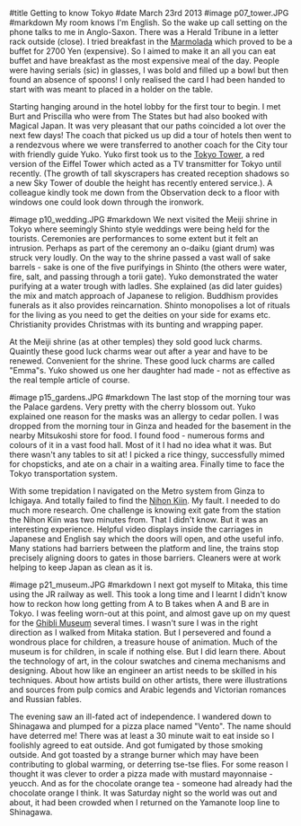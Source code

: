 #title Getting to know Tokyo
#date March 23rd 2013
#image p07_tower.JPG
#markdown
My room knows I'm English.  So the wake up call setting on the
phone talks to me in Anglo-Saxon.  There was a Herald Tribune
in a letter rack outside (close).  I tried breakfast in the
[Marmolada](https://www.princehotels.com:443/newtakanawa/restaurants/slop-side-diner-zakuro-buffet-and-cafe/)
which proved to be a buffet for 2700 Yen
(expensive).  So I aimed to make it an all you can eat buffet
and have breakfast as the most expensive meal of the day.
People were having serials (sic) in glasses, I was bold and
filled up a bowl but then found an absence of spoons!  I only
realised the card I had been handed to start with was meant to
placed in a holder on the table.

Starting hanging around in the hotel lobby for the first tour
to begin.  I met Burt and Priscilla who were from The States but
had also booked with Magical Japan.  It was very pleasant that our
paths coincided a lot over the next few days!  The coach that picked
us up did a tour of hotels then went to a rendezvous where we were
transferred to another coach for the City tour with friendly guide
Yuko.  Yuko first took us to the
[Tokyo Tower](https://www.tokyotower.co.jp/), a red version of the
Eiffel Tower which acted as a TV transmitter for Tokyo until
recently.  (The growth of tall skyscrapers has created reception
shadows so a new Sky Tower of double the height has recently entered
service.). A colleague kindly took me down from the Observation
deck to a floor with windows one could look down through the
ironwork.

#image p10_wedding.JPG
#markdown
We next visited the Meiji shrine in Tokyo where seemingly
Shinto style weddings were being held for the tourists.  Ceremonies
are performances to some extent but it felt an intrusion.  Perhaps
as part of the ceremony an o-daiku (giant drum) was struck very
loudly.  On the way to the shrine passed a vast wall of sake
barrels - sake is one of the five purifyings in Shinto (the others
were water, fire, salt, and passing through a torii gate).  Yuko
demonstrated the water purifying at a water trough with
ladles.  She explained (as did later guides) the mix and match
approach of Japanese to religion.  Buddhism provides funerals as
it also provides reincarnation.  Shinto monopolises a lot of
rituals for the living as you need to get the deities on your
side for exams etc.  Christianity provides Christmas with its
bunting and wrapping paper.

At the Meiji shrine (as at other temples) they sold good luck
charms.  Quaintly these good luck charms wear out after a year
and have to be renewed.  Convenient for the shrine.  These
good luck charms are called "Emma"s.  Yuko showed us one her
daughter had made - not as effective as the real temple
article of course.

#image p15_gardens.JPG
#markdown
The last stop of the morning tour was the Palace gardens.  Very
pretty with the cherry blossom out.  Yuko explained one reason
for the masks was an allergy to cedar pollen.  I was dropped
from the morning tour in Ginza and headed for the basement in
the nearby Mitsukoshi store for food.  I found food - numerous
forms and colours of it in a vast food hall.  Most of it
I had no idea what it was.  But there wasn't any tables to sit at!
I picked a rice thingy, successfully mimed for chopsticks, and
ate on a chair in a waiting area.  Finally time to face the Tokyo
transportation system.

With some trepidation I navigated on the Metro system from
Ginza to Ichigaya.  And totally failed to find the [Nihon Kiin](http://archive.nihonkiin.or.jp/index-e.htm).
My fault.  I needed to do much more research.  One challenge is knowing
exit gate from the station the Nihon Kiin was two minutes from.  That
I didn't know.  But it was an interesting experience.  Helpful
video displays inside the carriages in Japanese and English
say which the doors will open, and othe useful info.  Many stations
had barriers between the platform and line, the trains stop
precisely aligning doors to gates in those barriers.  Cleaners were
at work helping to keep Japan as clean as it is.

#image p21_museum.JPG
#markdown
I next got myself to Mitaka, this time using the
JR railway as well.  This took a long time and I learnt I didn't
know how to reckon how long getting from A to B takes when A and
B are in Tokyo.  I was feeling worn-out at this point, and almost
gave up on my quest for the
[Ghibli Museum](http://www.ghibli-museum.jp/en/) several times.  I wasn't
sure I was in the right direction as I walked from Mitaka station.
But I persevered and found a wondrous place for children, a treasure
house of animation.  Much of the museum is for children, in scale
if nothing else.  But I did learn there.  About the technology of
art, in the colour swatches and cinema mechanisms and designing.
About how like an engineer an artist needs to be skilled in his
techniques.  About how artists build on other artists, there
were illustrations and sources from pulp comics and Arabic legends
and Victorian romances and Russian fables.

The evening saw an ill-fated act of independence.  I wandered down
to Shinagawa and plumped for a pizza place named "Vento".  The name
should have deterred me!  There was at least a 30 minute wait to eat
inside so I foolishly agreed to eat outside.  And got fumigated
by those smoking outside.  And got toasted by a strange burner
which may have been contributing to global warming, or deterring
tse-tse flies.  For some reason I thought it was clever to order a pizza
made with mustard mayonnaise - yeucch.  And as for the chocolate
orange tea - someone had already had the chocolate orange I think.
It was Saturday night so the world was out and about, it had been
crowded when I returned on the Yamanote loop line to Shinagawa.
